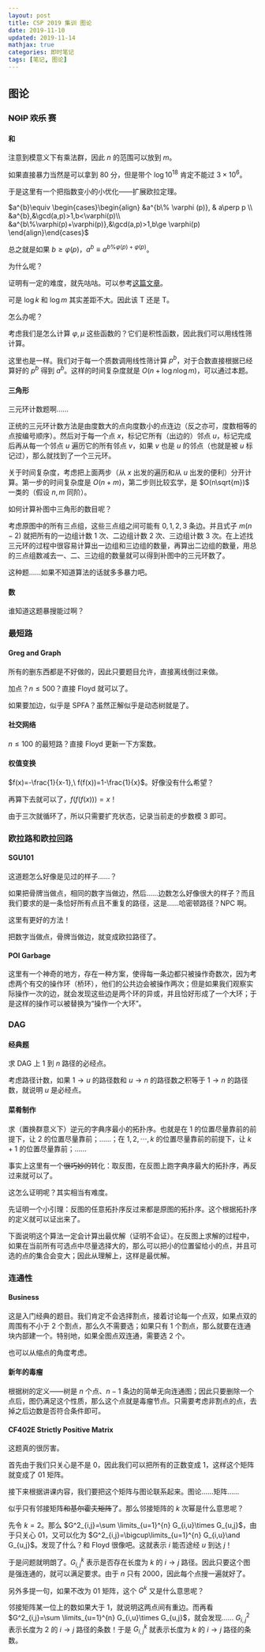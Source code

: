 ```yaml
---
layout: post
title: CSP 2019 集训 图论
date: 2019-11-10
updated: 2019-11-14
mathjax: true
categories: 即时笔记
tags: [笔记, 图论]
---
```


## 图论

<!-- more -->

### ~~NOIP~~ ~~欢乐~~ 赛

#### 和

注意到模意义下有乘法群，因此 $n$ 的范围可以放到 $m$。

如果直接暴力当然是可以拿到 80 分，但是带个 $\log 10^{18}$ 肯定不能过 $3\times 10^6$。

于是这里有一个把指数变小的小优化——扩展欧拉定理。

$a^{b}\equiv \begin{cases}\begin{align} &a^{b\% \varphi (p)}, & a\perp p \\ &a^{b},&\gcd(a,p)>1,b<\varphi(p)\\ &a^{b\%\varphi(p)+\varphi(p)},&\gcd(a,p)>1,b\ge \varphi(p)  \end{align}\end{cases}$

总之就是如果 $b\ge\varphi(p)$，$a^b\equiv a^{b\% \varphi (p)+\varphi (p)}$。

为什么呢？

证明有一定的难度，就先咕咕。可以参考[这篇文章](https://www.cnblogs.com/yifusuyi/p/9997009.html)。

可是 $\log k$ 和 $\log m$ 其实差距不大。因此该 T 还是 T。

怎么办呢？

考虑我们是怎么计算 $\varphi,\mu$ 这些函数的？它们是积性函数，因此我们可以用线性筛计算。

这里也是一样。我们对于每一个质数调用线性筛计算 $p^b$，对于合数直接根据已经算好的 $p^b$ 得到 $a^b$。这样的时间复杂度就是 $O(n+\log n\log m)$，可以通过本题。

#### 三角形

三元环计数题啊……

正统的三元环计数方法是由度数大的点向度数小的点连边（反之亦可，度数相等的点按编号顺序）。然后对于每一个点 $x$，标记它所有（出边的）邻点 $u$，标记完成后再从每一个邻点 $u$ 遍历它的所有邻点 $v$，如果 $v$ 也是 $u$ 的邻点（也就是被 $u$ 标记过），那么就找到了一个三元环。

关于时间复杂度，考虑把上面两步（从 $x$ 出发的遍历和从 $u$ 出发的便利）分开计算。第一步的时间复杂度是 $O(n+m)$，第二步则比较玄学，是 $O(n\sqrt{m})$ 一类的（假设 $n,m$ 同阶）。

如何计算补图中三角形的数目呢？

考虑原图中的所有三点组，这些三点组之间可能有 $0,1,2,3$ 条边。并且式子 $m(n-2)$ 就把所有的一边组计数 $1$ 次、二边组计数 $2$ 次、三边组计数 $3$ 次。在上述找三元环的过程中很容易计算出一边组和三边组的数量，再算出二边组的数量，用总的三点组数减去一、二、三边组的数量就可以得到补图中的三元环数了。

这种题……如果不知道算法的话就多多暴力吧。

#### 数

谁知道这题暴搜能过啊？

### 最短路

#### Greg and Graph

所有的删东西都是不好做的，因此只要题目允许，直接离线倒过来做。

加点？$n\le 500$？直接 Floyd 就可以了。

如果要加边，似乎是 SPFA？虽然正解似乎是动态树就是了。

#### 社交网络

$n\le 100$ 的最短路？直接 Floyd 更新一下方案数。

#### 权值变换

$f(x)=-\frac{1}{x-1},\ f(f(x))=1-\frac{1}{x}$。好像没有什么希望？

再算下去就可以了，$f(f(f(x)))=x$！

由于三次就循环了，所以只需要扩充状态，记录当前走的步数模 $3$ 即可。

### 欧拉路和欧拉回路

#### SGU101

这道题怎么好像是见过的样子……？

如果把骨牌当做点，相同的数字当做边，然后……边数怎么好像很大的样子？而且我们要求的是一条恰好所有点且不重复的路径，这是……哈密顿路径？NPC 啊。

这里有更好的方法！

把数字当做点，骨牌当做边，就变成欧拉路径了。

#### POI Garbage

这里有一个神奇的地方，存在一种方案，使得每一条边都只被操作奇数次，因为考虑两个有交的操作环（桥环），他们的公共边会被操作两次；但是如果我们观察实际操作一次的边，就会发现这些边是两个环的异或，并且恰好形成了一个大环；于是这样的操作可以被替换为“操作一个大环”。

### DAG

#### 经典题

求 DAG 上 $1$ 到 $n$ 路径的必经点。

考虑路径计数，如果 $1\rightarrow u$ 的路径数和 $u\rightarrow n$ 的路径数之积等于 $1\rightarrow n$ 的路径数，就说明 $u$ 是必经点。

#### 菜肴制作

求（置换群意义下）逆元的字典序最小的拓扑序。也就是在 $1$ 的位置尽量靠前的前提下，让 $2$ 的位置尽量靠前；……；在 $1,2,\cdots,k$ 的位置尽量靠前的前提下，让 $k+1$ 的位置尽量靠前；……

事实上这里有一个~~很巧妙的~~转化：取反图，在反图上跑字典序最大的拓扑序，再反过来就可以了。

这怎么证明呢？其实相当有难度。

先证明一个小引理：反图的任意拓扑序反过来都是原图的拓扑序。这个根据拓扑序的定义就可以证出来了。

下面说明这个算法一定会计算出最优解（证明不会证）。在反图上求解的过程中，如果在当前所有可选点中尽量选择大的，那么可以把小的位置留给小的点，并且可选的点的集合会变大；因此从理解上，这样是最优解。

### 连通性

#### Business

这是入门经典的题目。我们肯定不会选择割点，接着讨论每一个点双，如果点双的周围有不小于 $2$ 个割点，那么久不需要选；如果只有 $1$ 个割点，那么就要在连通块内部建一个。特别地，如果全图点双连通，需要选 $2$ 个。

也可以从缩点的角度考虑。

#### 新年的毒瘤

根据树的定义——树是 $n$ 个点、$n-1$ 条边的简单无向连通图；因此只要删除一个点后，图仍满足这个性质，那么这个点就是毒瘤节点。只需要考虑非割点的点，去掉之后边数是否符合条件即可。

#### CF402E Strictly Positive Matrix

这题真的很厉害。

首先由于我们只关心是不是 $0$，因此我们可以把所有的正数变成 $1$，这样这个矩阵就变成了 $01$ 矩阵。

接下来根据讲课内容，我们要把这个矩阵与图论联系起来。图论……矩阵……

似乎只有邻接矩阵~~和基尔霍夫矩阵~~了。那么邻接矩阵的 $k$ 次幂是什么意思呢？

先令 $k=2$。那么 $G^2_{i,j}=\sum \limits_{u=1}^{n} G_{i,u}\times G_{u,j}$，由于只关心 $01$，又可以化为 $G^2_{i,j}=\bigcup\limits_{u=1}^{n} G_{i,u}\and G_{u,j}$。发现了什么？和 Floyd 很像吧。这就表示 $i$ 能否途经 $u$ 到达 $j$！

于是问题就明朗了。$G^k_{i,j}$ 表示是否存在长度为 $k$ 的 $i\rightarrow j$ 路径。因此只要这个图是强连通的，就可以满足要求。由于 $n$ 只有 $2000$，因此每个点搜一遍就好了。

另外多提一句，如果不改为 $01$ 矩阵，这个 $G^k$ 又是什么意思呢？

邻接矩阵某一位上的数如果大于 $1$，就说明这两点间有重边。而再看 $G^2_{i,j}=\sum \limits_{u=1}^{n} G_{i,u}\times G_{u,j}$，就会发现…… $G^{2}_{i,j}$ 表示长度为 $2$ 的 $i\rightarrow j$ 路径的条数！于是 $G^{k}_{i,j}$ 就表示长度为 $k$ 的 $i\rightarrow j$ 路径的条数。

